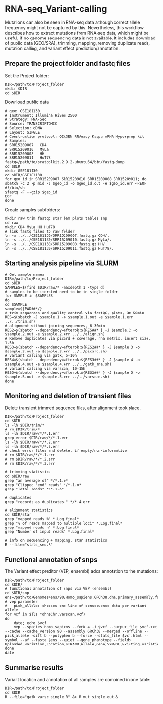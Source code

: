 # RNA-seq_Variant-calling
Mutations can also be seen in RNA-seq data although correct allele frequency might not be captured by this. Nevertheless, this workflow describes how to extract mutations from RNA-seq data, which might be useful, if no genome sequencing data is not available. It includes download of public data (GEO/SRA), trimming, mapping, removing duplicate reads, mutation calling, and variant effect prediction/annotation.


## Prepare the project folder and fastq files
Set the Project folder:
```
DIR=/path/to/Project_folder
mkdir $DIR
cd $DIR
```
Download public data:
```
# geo: GSE181130
# Instrument: Illumina HiSeq 2500
# Strategy: RNA-Seq
# Source: TRANSCRIPTOMIC
# Selection: cDNA
# Layout: SINGLE
# Construction protocol: QIAGEN RNAeasy Kappa mRNA Hyperprep kit
# Samples:
# SRR15209007	CD4
# SRR15209010	MyLa
# SRR15209008	HH
# SRR15209011	HuT78
fastq=/path/to/sratoolkit.2.9.2-ubuntu64/bin/fastq-dump
cd $DIR
mkdir GSE181130
cd $DIR/GSE181130
for geo_id in SRR15209007 SRR15209010 SRR15209008 SRR15209011; do
sbatch -c 2 -p mid -J $geo_id -o $geo_id.out -e $geo_id.err <<EOF
#!/bin/sh
$fastq -F --gzip $geo_id
EOF
done
```
Create samples subfolders:
```
mkdir raw trim fastqc star bam plots tables snp
cd raw
mkdir CD4 MyLa HH HuT78
# link fastq files to raw folder
ln -s ../../GSE181130/SRR15209007.fastq.gz CD4/.
ln -s ../../GSE181130/SRR15209010.fastq.gz MyLa/.
ln -s ../../GSE181130/SRR15209008.fastq.gz HH/.
ln -s ../../GSE181130/SRR15209011.fastq.gz HuT78/.
```


## Starting analysis pipeline via SLURM
```
# Get sample names
DIR=/path/to/Project_folder
cd $DIR
SAMPLES=$(find $DIR/raw/* -maxdepth 1 -type d)
# samples to be iterated need to be in single folder
for SAMPLE in $SAMPLES
do
cd $SAMPLE
sample=${PWD##*/}
# trim sequences and quality control via fastQC, plots, 30-50min
RES=$(sbatch -J $sample.1 -o $sample.1.out -e $sample.1.err ../../trim.sh)
# alignment without joining sequences, 6-30min
RES2=$(sbatch --dependency=afterok:${RES##* } -J $sample.2 -o $sample.2.out -e $sample.2.err ../../align.sh)
# Remove duplicates via picard + coverage, rna metrix, insert size, 1.5h
RES3=$(sbatch --dependency=afterok:${RES2##* } -J $sample.3 -o $sample.3.out -e $sample.3.err ../../picard.sh)
# variant calling via gatk, 5-10h
RES4=$(sbatch --dependency=afterok:${RES3##* } -J $sample.4 -o $sample.4.out -e $sample.4.err ../../gatk_rna.sh)
# variant calling via varscan, 10-15h
RES5=$(sbatch --dependency=afterok:${RES3##* } -J $sample.5 -o $sample.5.out -e $sample.5.err ../../varscan.sh)
done
```


## Monitoring and deletion of transient files
Delete transient trimmed sequence files, after alignment took place.
```
DIR=/path/to/Project_folder
cd $DIR
ls -lh $DIR/trim/*
# rm $DIR/trim/*
ls -lh $DIR/raw/*/*.1.err
grep error $DIR/raw/*/*.1.err
ls -lh $DIR/raw/*/*.2.err
ls -lh $DIR/raw/*/*.3.err
# check error files and delete, if empty/non-informative
# rm $DIR/raw/*/*.1.err
# rm $DIR/raw/*/*.2.err
# rm $DIR/raw/*/*.3.err

# trimming statistics
cd $DIR/raw
grep "an average of" */*.1.o*
grep "Clipped 'end' reads" */*.1.o*
grep "Total reads" */*.1.o*

# duplicates
grep "records as duplicates." */*.4.err

# alignment statistics
cd $DIR/star
grep "mapped reads %" *.Log.final*
grep "% of reads mapped to multiple loci" *.Log.final*
grep "mapped reads n" *.Log.final*
grep "Number of input reads" *.Log.final*

# info on sequencing + mapping, star statistics
R --file="stats_seq.R"
```


## Functional annotation of snps
The Variant effect preditor (VEP, ensembl) adds annotation to the mutations:
```
DIR=/path/to/Project_folder
cd $DIR/
# functional annotation of snps via VEP (ensembl)
cd $DIR/snp
ens=/path/to/Genomes/ens/90/Homo_sapiens.GRCh38.dna.primary_assembly.fa.gz
# vep parameter
# --pick_allele: chooses one line of consequence data per variant allele
for vcf in $(ls *ohneChr.varscan.vcf)
do
	date; echo $vcf
	vep --species homo_sapiens --fork 4 -i $vcf --output_file $vcf.txt --cache --cache_version 90 --assembly GRCh38 --merged --offline --pick_allele -sift b --polyphen b --force --stats_file $vcf.html --symbol --af --fasta $ens --quiet --gene_phenotype --fields Uploaded_variation,Location,STRAND,Allele,Gene,SYMBOL,Existing_variation,FREQS,GMAF,Consequence,cDNA_position,Protein_position,Amino_acids,Codons,SIFT,PolyPhen,GENE_PHENO,ClinVar
done
date
```


## Summarise results
Variant location and annotation of all samples are combined in one table:
```
DIR=/path/to/Project_folder
cd $DIR
R --file="gatk_varsc_single.R" &> R_mut_single.out &
```
